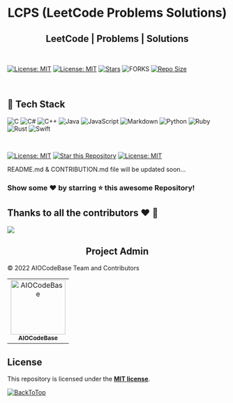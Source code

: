 <h1 align="center"> <b>LCPS (LeetCode Problems Solutions)</b> </h1>

<h2 align="center"> <b>LeetCode | Problems | Solutions</b> </h2>

<br />

[![License: MIT](https://img.shields.io/badge/License-MIT-blue.svg?style=for-the-badge)](./LICENSE)
[![License: MIT](https://img.shields.io/github/followers/AIOCodeBase?logo=github&label=follow%20%40AIOCodeBase&style=for-the-badge)](https://www.github.com/AIOCodeBase)
[![Stars](https://img.shields.io/github/stars/AIOCodeBase/LCPS?label=Star%20this%20Repository&style=for-the-badge)](https://www.github.com/AIOCodeBase/LCPS)
![FORKS](https://img.shields.io/github/forks/AIOCodeBase/LCPS?style=for-the-badge&social)
[![Repo Size](https://img.shields.io/github/languages/code-size/AIOCodeBase/LCPS?style=for-the-badge)](https://www.github.com/AIOCodeBase/LCPS)

<br />

## 📌 **Tech Stack**

![C](https://img.shields.io/badge/c-%2300599C.svg?style=for-the-badge&logo=c&logoColor=white)
![C#](https://img.shields.io/badge/c%23-%23239120.svg?style=for-the-badge&logo=c-sharp&logoColor=white)
![C++](https://img.shields.io/badge/c++-%2300599C.svg?style=for-the-badge&logo=c%2B%2B&logoColor=white)
![Java](https://img.shields.io/badge/java-%23ED8B00.svg?style=for-the-badge&logo=java&logoColor=white)
![JavaScript](https://img.shields.io/badge/javascript-%23323330.svg?style=for-the-badge&logo=javascript&logoColor=%23F7DF1E)
![Markdown](https://img.shields.io/badge/markdown-%23000000.svg?style=for-the-badge&logo=markdown&logoColor=white)
![Python](https://img.shields.io/badge/python-3670A0?style=for-the-badge&logo=python&logoColor=ffdd54)
![Ruby](https://img.shields.io/badge/ruby-%23CC342D.svg?style=for-the-badge&logo=ruby&logoColor=white)
![Rust](https://img.shields.io/badge/rust-%23000000.svg?style=for-the-badge&logo=rust&logoColor=white)
![Swift](https://img.shields.io/badge/swift-F54A2A?style=for-the-badge&logo=swift&logoColor=white)

<br />

[![License: MIT](https://img.shields.io/badge/License-MIT-yellow.svg?style=for-the-badge)](https://opensource.org/licenses/MIT)
[![Star this Repository](https://img.shields.io/github/stars/AIOCodeBase/LCPS?label=Star%20this%20Repository&style=for-the-badge)](https://www.github.com/AIOCodeBase/LCPS)
[![License: MIT](https://img.shields.io/github/followers/AIOCodeBase?logo=github&label=follow%20%40AIOCodeBase&style=for-the-badge)](https://www.github.com/AIOCodeBase)

README.md & CONTRIBUTION.md file will be updated soon...

### Show some ❤️ by starring ⭐ this awesome Repository!

## **Thanks to all the contributors** ❤️ 🫡

<a href="https://github.com/AIOCodeBase/LCPS/graphs/contributors">
  <img src="https://contrib.rocks/image?repo=AIOCodeBase/LCPS" />
</a>

<br />

<h2 align=center> Project Admin  </h2>

© 2022 AIOCodeBase Team and Contributors

<p align="center">
<table align="center">
  <tbody><tr>
     <td align="center"><a href="https://github.com/AIOCodeBase"><img alt="AIOCodeBase" src="https://avatars.githubusercontent.com/u/117071652" width="125px;"><br><sub><b> AIOCodeBase </b></sub></a><br></td> </a></td>
</tbody></table>

## **License**

This repository is licensed under the [**MIT license**](./LICENSE).

[![BackToTop](https://img.shields.io/badge/-Back%20to%20Top-red?style=for-the-badge)](#top)